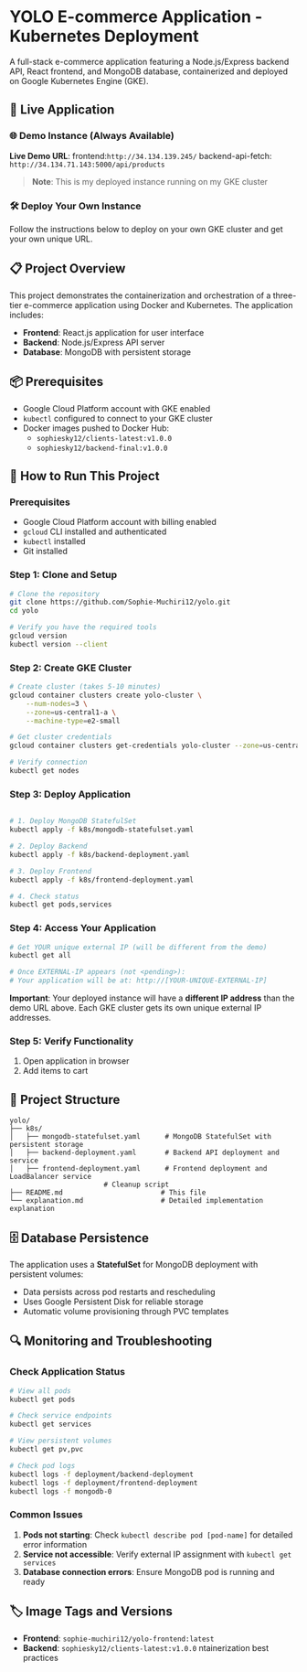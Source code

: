 # YOLO E-commerce Application - Kubernetes Deployment

A full-stack e-commerce application featuring a Node.js/Express backend API, React frontend, and MongoDB database, containerized and deployed on Google Kubernetes Engine (GKE).

## 🚀 Live Application

### 🌐 Demo Instance (Always Available)
**Live Demo URL**: 
frontend:`http://34.134.139.245/` 
backend-api-fetch: `http://34.134.71.143:5000/api/products`

> **Note**: This is my deployed instance running on my GKE cluster

### 🛠️ Deploy Your Own Instance
Follow the instructions below to deploy on your own GKE cluster and get your own unique URL.

## 📋 Project Overview

This project demonstrates the containerization and orchestration of a three-tier e-commerce application using Docker and Kubernetes. The application includes:

- **Frontend**: React.js application for user interface
- **Backend**: Node.js/Express API server
- **Database**: MongoDB with persistent storage



## 📦 Prerequisites

- Google Cloud Platform account with GKE enabled
- `kubectl` configured to connect to your GKE cluster
- Docker images pushed to Docker Hub:
  - `sophiesky12/clients-latest:v1.0.0`
  - `sophiesky12/backend-final:v1.0.0`

## 🚀 How to Run This Project

### Prerequisites
- Google Cloud Platform account with billing enabled
- `gcloud` CLI installed and authenticated  
- `kubectl` installed
- Git installed

### Step 1: Clone and Setup
```bash
# Clone the repository
git clone https://github.com/Sophie-Muchiri12/yolo.git
cd yolo

# Verify you have the required tools
gcloud version
kubectl version --client
```

### Step 2: Create GKE Cluster
```bash
# Create cluster (takes 5-10 minutes)
gcloud container clusters create yolo-cluster \
    --num-nodes=3 \
    --zone=us-central1-a \
    --machine-type=e2-small

# Get cluster credentials
gcloud container clusters get-credentials yolo-cluster --zone=us-central1-a

# Verify connection
kubectl get nodes
```

### Step 3: Deploy Application
```bash

# 1. Deploy MongoDB StatefulSet
kubectl apply -f k8s/mongodb-statefulset.yaml

# 2. Deploy Backend
kubectl apply -f k8s/backend-deployment.yaml

# 3. Deploy Frontend
kubectl apply -f k8s/frontend-deployment.yaml

# 4. Check status
kubectl get pods,services
```

### Step 4: Access Your Application
```bash
# Get YOUR unique external IP (will be different from the demo)
kubectl get all

# Once EXTERNAL-IP appears (not <pending>):
# Your application will be at: http://[YOUR-UNIQUE-EXTERNAL-IP]
```

**Important**: Your deployed instance will have a **different IP address** than the demo URL above. Each GKE cluster gets its own unique external IP addresses.

### Step 5: Verify Functionality
1. Open application in browser
2. Add items to cart


## 📁 Project Structure

```
yolo/
├── k8s/
│   ├── mongodb-statefulset.yaml      # MongoDB StatefulSet with persistent storage
│   ├── backend-deployment.yaml       # Backend API deployment and service
│   ├── frontend-deployment.yaml      # Frontend deployment and LoadBalancer service
                       # Cleanup script
├── README.md                        # This file
└── explanation.md                   # Detailed implementation explanation
```





## 🗄️ Database Persistence

The application uses a **StatefulSet** for MongoDB deployment with persistent volumes:
- Data persists across pod restarts and rescheduling
- Uses Google Persistent Disk for reliable storage
- Automatic volume provisioning through PVC templates


## 🔍 Monitoring and Troubleshooting

### Check Application Status
```bash
# View all pods
kubectl get pods

# Check service endpoints
kubectl get services

# View persistent volumes
kubectl get pv,pvc

# Check pod logs
kubectl logs -f deployment/backend-deployment
kubectl logs -f deployment/frontend-deployment
kubectl logs -f mongodb-0
```

### Common Issues

1. **Pods not starting**: Check `kubectl describe pod [pod-name]` for detailed error information
2. **Service not accessible**: Verify external IP assignment with `kubectl get services`
3. **Database connection errors**: Ensure MongoDB pod is running and ready


## 🏷️ Image Tags and Versions

- **Frontend**: `sophie-muchiri12/yolo-frontend:latest`
- **Backend**: `sophiesky12/clients-latest:v1.0.0`
ntainerization best practices
